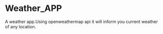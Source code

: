 # Weather_APP
A weather app.Using openweathermap api it will inform you current weather of any location.
